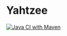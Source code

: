 # Yahtzee

[![Java CI with Maven](https://github.com/Simpada/Yahtzee/actions/workflows/maven.yml/badge.svg)](https://github.com/Simpada/Yahtzee/actions/workflows/maven.yml)
